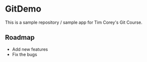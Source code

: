 # GitDemo
This is a sample repository / sample app for Tim Corey's Git Course.


## Roadmap
 * Add new features
 * Fix the bugs

